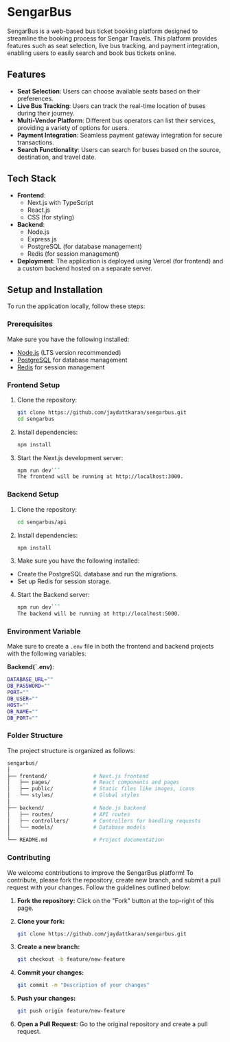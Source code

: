 # SengarBus

SengarBus is a web-based bus ticket booking platform designed to streamline the booking process for Sengar Travels. This platform provides features such as seat selection, live bus tracking, and payment integration, enabling users to easily search and book bus tickets online.

## Features

- **Seat Selection**: Users can choose available seats based on their preferences.
- **Live Bus Tracking**: Users can track the real-time location of buses during their journey.
- **Multi-Vendor Platform**: Different bus operators can list their services, providing a variety of options for users.
- **Payment Integration**: Seamless payment gateway integration for secure transactions.
- **Search Functionality**: Users can search for buses based on the source, destination, and travel date.

## Tech Stack

- **Frontend**:
  - Next.js with TypeScript
  - React.js
  - CSS (for styling)
- **Backend**:
  - Node.js
  - Express.js
  - PostgreSQL (for database management)
  - Redis (for session management)
- **Deployment**: The application is deployed using Vercel (for frontend) and a custom backend hosted on a separate server.

## Setup and Installation

To run the application locally, follow these steps:

### Prerequisites

Make sure you have the following installed:

- [Node.js](https://nodejs.org/) (LTS version recommended)
- [PostgreSQL](https://www.postgresql.org/) for database management
- [Redis](https://redis.io/) for session management

### Frontend Setup

1. Clone the repository:
   ```bash
   git clone https://github.com/jaydattkaran/sengarbus.git
   cd sengarbus

2. Install dependencies:
    ```bash
    npm install

3. Start the Next.js development server:
    ```bash
    npm run dev```
    The frontend will be running at http://localhost:3000.

### Backend Setup

1. Clone the repository:
   ```bash
   cd sengarbus/api

2. Install dependencies:
    ```bash
    npm install

3. Make sure you have the following installed:

- Create the PostgreSQL database and run the migrations.
- Set up Redis for session storage.

4. Start the Backend server:
    ```bash
    npm run dev```
    The backend will be running at http://localhost:5000.

### Environment Variable

Make sure to create a `.env` file in both the frontend and backend projects with the following variables:

**Backend(`.env)**:

```bash
DATABASE_URL=""
DB_PASSWORD=""
PORT=""
DB_USER=""
HOST=""
DB_NAME=""
DB_PORT=""
```

### Folder Structure

The project structure is organized as follows:

```bash
sengarbus/
│
├── frontend/               # Next.js frontend
│   ├── pages/              # React components and pages
│   ├── public/             # Static files like images, icons
│   └── styles/             # Global styles
│
├── backend/                # Node.js backend
│   ├── routes/             # API routes
│   ├── controllers/        # Controllers for handling requests
│   └── models/             # Database models
│
└── README.md               # Project documentation
```

### Contributing

We welcome contributions to improve the SengarBus platform! To contribute, please fork the repository, create new branch, and submit a pull request with your changes. Follow the guidelines outlined below:

1. **Fork the repository:** Click on the "Fork" button at the top-right of this page.

2. **Clone your fork:** 
    ```bash
    git clone https://github.com/jaydattkaran/sengarbus.git
    ```

3. **Create a new branch:** 
    ```bash
    git checkout -b feature/new-feature
    ```

4. **Commit your changes:** 
    ```bash
    git commit -m "Description of your changes"
    ```

5. **Push your changes:** 
    ```bash
    git push origin feature/new-feature
    ```

6. **Open a Pull Request:** Go to the original repository and create a pull request.

